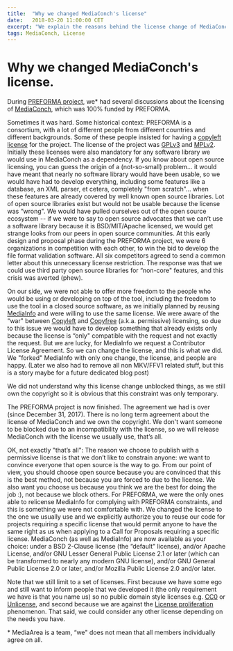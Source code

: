 ```yaml
---
title:  "Why we changed MediaConch's license"
date:   2018-03-20 11:00:00 CET
excerpt: "We explain the reasons behind the license change of MediaConch."
tags: MediaConch, License
---
```


# Why we changed MediaConch's license.

During [PREFORMA project](http://www.preforma-project.eu/), we\* had several discussions
about the licensing of [MediaConch](https://mediaarea.net/MediaConch), which was 100% funded by PREFORMA.

Sometimes it was hard. Some historical context: PREFORMA is a consortium, with a lot of different people from different countries and different backgrounds. Some of these people insisted for having a [copyleft license](https://en.wikipedia.org/wiki/Copyleft) for the project. The license of the project was [GPLv3](https://en.wikipedia.org/wiki/GNU_General_Public_License) and [MPLv2](https://en.wikipedia.org/wiki/Mozilla_Public_License). Initially these licenses were also mandatory for any software library we would use in MediaConch as a dependency. If you know about open source licensing, you can guess the origin of a (not-so-small) problem… it would have meant that nearly no software library would have been usable, so we would have had to develop everything, including some features like a database, an XML parser, et cetera, completely "from scratch"… when these features are already covered by well known open source libraries. Lot of open source libraries exist but would not be usable because the license was “wrong". We would have pulled ourselves out of the open source ecosystem -- if we were to say to open source advocates that we can’t use a software library because it is BSD/MIT/Apache licensed, we would get strange looks from our peers in open source communities. At this early design and proposal phase during the PREFORMA project, we were 6 organizations in competition with each other, to win the bid to develop the file format validation software. All six competitors agreed to send a common letter about this unnecessary license restriction. The response was that we could use third party open source libraries for “non-core" features, and this crisis was averted (phew).



On our side, we were not able to offer more freedom to the people who would be using or developing on top of the tool, including the freedom to use the tool in a closed source software, as we initially planned by reusing [MediaInfo](https://mediaarea.net/MediaInfo) and were willing to use the same license. We were aware of the “war" between [Copyleft](https://en.wikipedia.org/wiki/Copyleft) and [Copyfree](https://en.wikipedia.org/wiki/Copyfree) (a.k.a. permissive) licensing, so due to this issue we would have to develop something that already exists only because the license is “only" compatible with the request and not exactly the request. But we are lucky, for MediaInfo we request a Contributor License Agreement. So we can change the license, and this is what we did. We "forked" MediaInfo with only one change, the license, and people are happy. (Later we also had to remove all non MKV/FFV1 related stuff, but this is a story maybe for a future dedicated blog post)

We did not understand why this license change unblocked things, as we still own the copyright so it is obvious that this constraint was only temporary.

The PREFORMA project is now finished. The agreement we had is over (since December 31, 2017). There is no long term agreement about the license of MediaConch and we own the copyright. We don't want someone to be blocked due to an incompatibility with the license, so we will release MediaConch with the license we usually use, that’s all.

OK, not exactly "that’s all": The reason we choose to publish with a permissive license is that we don’t like to constrain anyone: we want to convince everyone that open source is the way to go. From our point of view, you should choose open source because you are convinced that this is the best method, not because you are forced to due to the license. We also want you choose us because you think we are the best for doing the job :), not because we block others. For PREFORMA, we were the only ones able to relicense MediaInfo for complying with PREFORMA constraints, and this is something we were not comfortable with. We changed the license to the one we usually use and we explicitly authorize you to reuse our code for projects requiring a specific license that would permit anyone to have the same right as us when applying to a Call for Proposals requiring a specific license. MediaConch (as well as MediaInfo) are now available as your choice: under a BSD 2-Clause license (the “default" license), and/or Apache License, and/or GNU Lesser General Public License 2.1 or later (which can be transformed to nearly any modern GNU license), and/or GNU General Public License 2.0 or later, and/or Mozilla Public License 2.0 and/or later.

Note that we still limit to a set of licenses. First because we have some ego and still want to inform people that we developed it (the only requirement we have is that you name us) so no public domain style licenses e.g. [CC0](https://creativecommons.org/publicdomain/zero/1.0/) or [Unlicense](https://unlicense.org/), and second because we are against the [License proliferation](https://en.wikipedia.org/wiki/License_proliferation) phenomenon. That said, we could consider any other license depending on the needs you have.

\* MediaArea is a team, “we" does not mean that all members individually agree on all.
